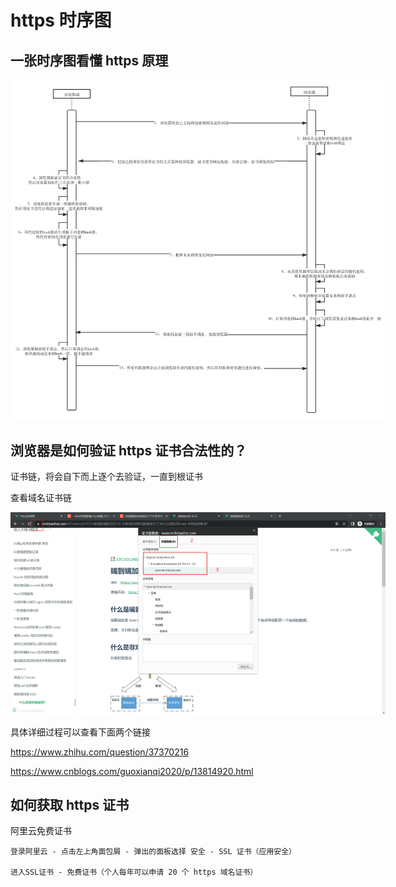 # https 时序图

## 一张时序图看懂 https 原理

<img src="/images/frontend/https_sequence.png"  style="max-width: 600px;"/><br/>

## 浏览器是如何验证 https 证书合法性的？

证书链，将会自下而上逐个去验证，一直到根证书

查看域名证书链

<img src="/images/frontend/https_root_ca.png"  style="max-width: 600px;"/><br/>

具体详细过程可以查看下面两个链接

https://www.zhihu.com/question/37370216

https://www.cnblogs.com/guoxianqi2020/p/13814920.html

## 如何获取 https 证书

阿里云免费证书

```
登录阿里云 - 点击左上角面包屑 - 弹出的面板选择 安全 - SSL 证书（应用安全）

进入SSL证书 - 免费证书（个人每年可以申请 20 个 https 域名证书）
```
